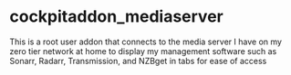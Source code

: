 # cockpitaddon_mediaserver
This is a root user addon that connects to the media server I have on my zero tier network at home to display my management software such as Sonarr, Radarr, Transmission, and NZBget in tabs for ease of access
